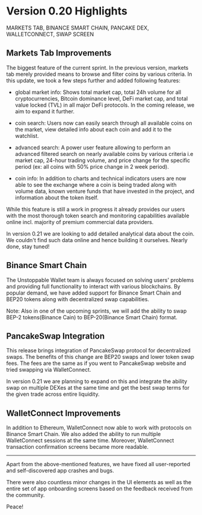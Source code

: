 # Version 0.20 Highlights

MARKETS TAB, BINANCE SMART CHAIN, PANCAKE DEX, WALLETCONNECT, SWAP SCREEN

## Markets Tab Improvements

The biggest feature of the current sprint. In the previous version, markets tab merely provided means to browse and filter coins by various criteria. In this update, we took a few steps further and added following features:

- global market info: Shows total market cap, total 24h volume for all cryptocurrencies, Bitcoin dominance level, DeFi market cap, and total value locked (TVL) in all major DeFi protocols. In the coming release, we aim to expand it further.

- coin search: Users now can easily search through all available coins on the market, view detailed info about each coin and add it to the watchlist.

- advanced search: A power user feature allowing to perform an advanced filtered search on nearly available coins by various criteria i.e market cap, 24-hour trading volume, and price change for the specific period (ex: all coins with 50% price change in 2 week period).

- coin info: In addition to charts and technical indicators users are now able to see the exchange where a coin is being traded along with volume data, known venture funds that have invested in the project, and information about the token itself.

While this feature is still a work in progress it already provides our users with the most thorough token search and monitoring capabilities available online incl. majority of premium commercial data providers.

In version 0.21 we are looking to add detailed analytical data about the coin. We couldn't find such data online and hence building it ourselves. Nearly done, stay tuned!

## Binance Smart Chain

The Unstoppable Wallet team is always focused on solving users' problems and providing full functionality to interact with various blockchains. By popular demand, we have added support for Binance Smart Chain and BEP20 tokens along with decentralized swap capabilities.

Note: Also in one of the upcoming sprints, we will add the ability to swap BEP-2 tokens(Binance Cain) to BEP-20(Binance Smart Chain) format.

## PancakeSwap Integration

This release brings integration of PancakeSwap protocol for decentralized swaps. The benefits of this change are BEP20 swaps and lower token swap fees. The fees are the same as if you went to PancakeSwap website and tried swapping via WalletConnect.

In version 0.21 we are planning to expand on this and integrate the ability swap on multiple DEXes at the same time and get the best swap terms for the given trade across entire liquidity.

## WalletConnect Improvements

In addition to Ethereum, WalletConnect now able to work with protocols on Binance Smart Chain. We also added the ability to run multiple WalletConnect sessions at the same time. Moreover, WalletConnect transaction confirmation screens became more readable.

---

Apart from the above-mentioned features, we have fixed all user-reported and self-discovered app crashes and bugs.

There were also countless minor changes in the UI elements as well as the entire set of app onboarding screens based on the feedback received from the community.

Peace!
